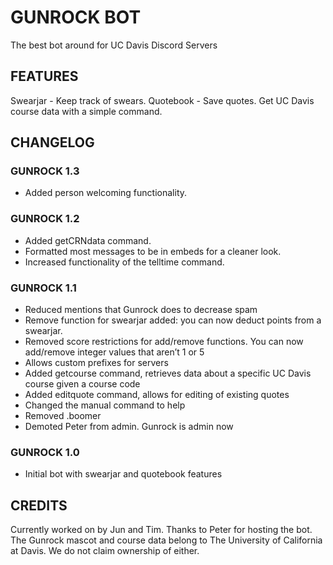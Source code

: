 # GUNROCK BOT
The best bot around for UC Davis Discord Servers

## FEATURES

Swearjar - Keep track of swears.
Quotebook - Save quotes.
Get UC Davis course data with a simple command.

## CHANGELOG

### GUNROCK 1.3

- Added person welcoming functionality.

### GUNROCK 1.2

- Added getCRNdata command.
- Formatted most messages to be in embeds for a cleaner look.
- Increased functionality of the telltime command.

### GUNROCK 1.1

- Reduced mentions that Gunrock does to decrease spam
- Remove function for swearjar added:  you can now deduct points from a swearjar.
- Removed score restrictions for add/remove functions. You can now add/remove integer values that aren’t 1 or 5
- Allows custom prefixes for servers
- Added getcourse command, retrieves data about a specific UC Davis course given a course code
- Added editquote command, allows for editing of existing quotes
- Changed the manual command to help
- Removed .boomer
- Demoted Peter from admin. Gunrock is admin now

### GUNROCK 1.0

- Initial bot with swearjar and quotebook features

## CREDITS

Currently worked on by Jun and Tim.
Thanks to Peter for hosting the bot.
The Gunrock mascot and course data belong to The University of California at Davis. We do not claim ownership of either.
